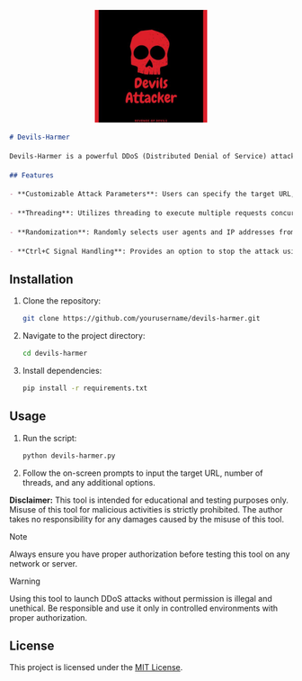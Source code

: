 <p align="center">
  <img src="etc/logo.jpg" alt="Devils-Harmer Logo" style="width: 200px; height: auto;">
</p>

```markdown
# Devils-Harmer

Devils-Harmer is a powerful DDoS (Distributed Denial of Service) attack tool written in Python. It allows users to flood target websites or servers with a high volume of HTTP POST requests, effectively overwhelming them and causing denial of service to legitimate users.

## Features

- **Customizable Attack Parameters**: Users can specify the target URL, number of threads, and provide a list of user agents and IP addresses to use for request spoofing.
  
- **Threading**: Utilizes threading to execute multiple requests concurrently, maximizing the efficiency of the attack.

- **Randomization**: Randomly selects user agents and IP addresses from provided lists for each request, making it difficult to trace the source of the attack.

- **Ctrl+C Signal Handling**: Provides an option to stop the attack using the Ctrl+C keyboard shortcut, ensuring user control and safety.
```
## Installation

1. Clone the repository:
   ```bash
   git clone https://github.com/yourusername/devils-harmer.git
   ```

2. Navigate to the project directory:
   ```bash
   cd devils-harmer
   ```

3. Install dependencies:
   ```bash
   pip install -r requirements.txt
   ```

## Usage

1. Run the script:
   ```bash
   python devils-harmer.py
   ```

2. Follow the on-screen prompts to input the target URL, number of threads, and any additional options.

**Disclaimer:** This tool is intended for educational and testing purposes only. Misuse of this tool for malicious activities is strictly prohibited. The author takes no responsibility for any damages caused by the misuse of this tool.

> [!NOTE]
> Always ensure you have proper authorization before testing this tool on any network or server.

> [!WARNING]
> Using this tool to launch DDoS attacks without permission is illegal and unethical. Be responsible and use it only in controlled environments with proper authorization.

## License

This project is licensed under the [MIT License](LICENSE).
```
